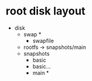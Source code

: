 # root disk layout

- disk
    - swap *
        - swapfile
    - rootfs  -> snapshots/main
    - snapshots
        - basic
        - basic...
        - main *

